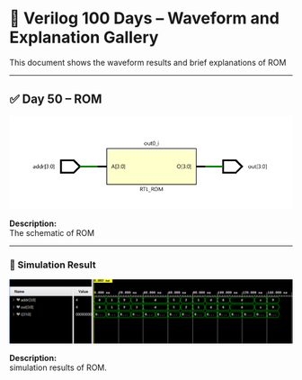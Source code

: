 
# 📘 Verilog 100 Days – Waveform and Explanation Gallery

This document shows the waveform results and brief explanations of  ROM

---

## ✅ Day 50 – ROM

 

![ROM](./images/rom_schematic.png)

**Description:**  
 The schematic of ROM 


 
---

### 🔬 Simulation Result

![Simulation Waveform](./images/rom_sim.png)

**Description:**  
simulation results of ROM.
